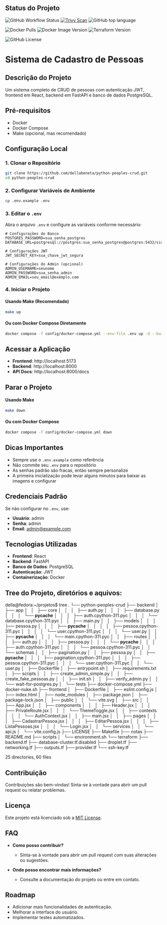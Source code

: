 ## Status do Projeto

![GitHub Workflow Status](https://img.shields.io/github/actions/workflow/status/dellabeneta/python-peoples-crud/build-and-push.yml?label=Build)
[![Trivy Scan](https://github.com/dellabeneta/python-peoples-crud/actions/workflows/trivy-scan.yml/badge.svg)](https://github.com/dellabeneta/python-peoples-crud/actions/workflows/trivy-scan.yml)
![GitHub top language](https://img.shields.io/github/languages/top/dellabeneta/python-peoples-crud)


![Docker Pulls](https://img.shields.io/docker/pulls/dellabeneta/python-peoples-crud-backend)
![Docker Image Version](https://img.shields.io/docker/v/dellabeneta/python-peoples-crud-backend/latest)
![Terraform Version](https://img.shields.io/badge/Terraform-v1.10.1-blue)

![GitHub License](https://img.shields.io/github/license/dellabeneta/python-peoples-crud)

# Sistema de Cadastro de Pessoas

## Descrição do Projeto
Um sistema completo de CRUD de pessoas com autenticação JWT, frontend em React, backend em FastAPI e banco de dados PostgreSQL.

## Pré-requisitos
- Docker
- Docker Compose
- Make (opcional, mas recomendado)

## Configuração Local

### 1. Clonar o Repositório
```bash
git clone https://github.com/dellabeneta/python-peoples-crud.git
cd python-peoples-crud
```

### 2. Configurar Variáveis de Ambiente
```bash
cp .env.example .env
```

### 3. Editar o `.env`
Abra o arquivo `.env` e configure as variáveis conforme necessário:

```
# Configurações do Banco
POSTGRES_PASSWORD=sua_senha_postgres
DATABASE_URL=postgresql://postgres:sua_senha_postgres@postgres:5432/sistema_cadastro

# Configurações JWT
JWT_SECRET_KEY=sua_chave_jwt_segura

# Configurações do Admin (opcional)
ADMIN_USERNAME=seunome
ADMIN_PASSWORD=sua_senha_admin
ADMIN_EMAIL=seu_email@exemplo.com
```

### 4. Iniciar o Projeto

#### Usando Make (Recomendado)
```bash
make up
```

#### Ou com Docker Compose Diretamente
```bash
docker compose -f config/docker-compose.yml --env-file .env up -d --build
```

## Acessar a Aplicação

- **Frontend**: http://localhost:5173
- **Backend**: http://localhost:8000
- **API Docs**: http://localhost:8000/docs

## Parar o Projeto

#### Usando Make
```bash
make down
```

#### Ou com Docker Compose
```bash
docker compose -f config/docker-compose.yml down
```

## Dicas Importantes

- Sempre use o `.env.example` como referência
- Não commite seu `.env` para o repositório
- As senhas padrão são fracas, então sempre personalize
- A primeira inicialização pode levar alguns minutos para baixar as imagens e configurar

## Credenciais Padrão

Se não configurar no `.env`, use:
- **Usuário**: admin
- **Senha**: admin
- **Email**: admin@example.com

## Tecnologias Utilizadas

- **Frontend**: React
- **Backend**: FastAPI
- **Banco de Dados**: PostgreSQL
- **Autenticação**: JWT
- **Containerização**: Docker

## Tree do Projeto, diretórios e aquivos:

della@fedora:~/projetos$ tree
.
└── python-peoples-crud
    ├── backend
    │   ├── app
    │   │   ├── core
    │   │   │   ├── auth.py
    │   │   │   ├── database.py
    │   │   │   └── __pycache__
    │   │   │       ├── auth.cpython-311.pyc
    │   │   │       └── database.cpython-311.pyc
    │   │   ├── main.py
    │   │   ├── models
    │   │   │   ├── pessoa.py
    │   │   │   ├── __pycache__
    │   │   │   │   ├── pessoa.cpython-311.pyc
    │   │   │   │   └── user.cpython-311.pyc
    │   │   │   └── user.py
    │   │   ├── __pycache__
    │   │   │   └── main.cpython-311.pyc
    │   │   ├── routes
    │   │   │   ├── auth.py
    │   │   │   ├── pessoa.py
    │   │   │   └── __pycache__
    │   │   │       ├── auth.cpython-311.pyc
    │   │   │       └── pessoa.cpython-311.pyc
    │   │   └── schemas
    │   │       ├── pagination.py
    │   │       ├── pessoa.py
    │   │       ├── __pycache__
    │   │       │   ├── pagination.cpython-311.pyc
    │   │       │   ├── pessoa.cpython-311.pyc
    │   │       │   └── user.cpython-311.pyc
    │   │       └── user.py
    │   ├── Dockerfile
    │   ├── entrypoint.sh
    │   ├── requirements.txt
    │   ├── scripts
    │   │   ├── create_admin_simple.py
    │   │   ├── create_fake_pessoas.py
    │   │   ├── init.sh
    │   │   ├── verify_admin.py
    │   │   └── wait-for-postgres.py
    │   └── tests
    ├── docker-compose.yml
    ├── docker-nuke.sh
    ├── frontend
    │   ├── Dockerfile
    │   ├── eslint.config.js
    │   ├── index.html
    │   ├── node_modules
    │   ├── package.json
    │   ├── package-lock.json
    │   ├── public
    │   │   └── vite.svg
    │   ├── src
    │   │   ├── App.jsx
    │   │   ├── components
    │   │   │   ├── Header.jsx
    │   │   │   ├── PrivateRoute.jsx
    │   │   │   └── ThemeToggle.jsx
    │   │   ├── contexts
    │   │   │   └── AuthContext.jsx
    │   │   ├── main.jsx
    │   │   ├── pages
    │   │   │   ├── CadastrarPessoa.jsx
    │   │   │   ├── EditarPessoa.jsx
    │   │   │   ├── ListaPessoas.jsx
    │   │   │   └── Login.jsx
    │   │   └── services
    │   │       └── api.js
    │   └── vite.config.js
    ├── LICENSE
    ├── Makefile
    ├── notas
    ├── README.md
    ├── scripts
    │   └── environment.sh
    └── terraform
        ├── backend.tf
        ├── database-cluster.tf.disabled
        ├── droplet.tf
        ├── networking.tf
        ├── outputs.tf
        ├── provider.tf
        └── ssh-key.tf

25 directories, 60 files


## Contribuição

Contribuições são bem-vindas! Sinta-se à vontade para abrir um pull request ou relatar problemas.

## Licença

Este projeto está licenciado sob a [MIT License](LICENSE).

## FAQ
- **Como posso contribuir?**
  - Sinta-se à vontade para abrir um pull request com suas alterações ou sugestões.

- **Onde posso encontrar mais informações?**
  - Consulte a documentação do projeto ou entre em contato.

## Roadmap
- Adicionar mais funcionalidades de autenticação.
- Melhorar a interface do usuário.
- Implementar testes automatizados.
